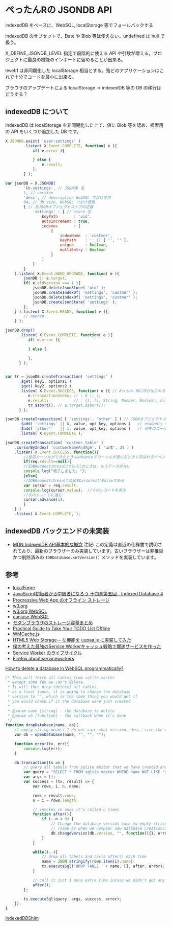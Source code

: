 # ぺったんRの JSONDB API

indexedDB をベースに、WebSQL, localStorage 等でフォールバックする

indexedDB のサブセットで、Date や Blob 等は使えない。undefined は null で扱う。

X_DEFINE_JSONDB_LEVEL 指定で段階的に使える API や引数が増える。プロジェクトに最良の機能のインポートに留めることが出来る。

level:1 は非同期化した localStorage 相当とする。殆どのアプリケーションはこれで十分でコードを最小に出来る。

ブラウザのアップデートによる localStorage -> indexedDB 等の DB の移行はどうする？

## indexedDB について

indexedDB は localStorage を非同期化した上で、値に Blob 等を認め、検索用の API をいくつか追加した DB です。

~~~js
X.JSONDB.exist( 'user-settings' )
        .listen( X.Event.COMPLETE, function( e ){
            if( e.error ){

            } else {
                e.result;
            };
        } );
~~~

~~~js
var jsonDB = X.JSONDB(
        'kb-settings', // JSONDB 名
        1, // version
        'desc', // description WebSQL でだけ使用
        64, // db size, WebSQL でだけ使用
        { // 各JSONオブジェクトストアの定義
            'settings' : { // store 名
                keyPath       : 'uid',
                autoIncrement : true,
                indexes       : [
                    {
                        indexName  : 'custmer',
                        keyPath    : '' || [ '', '' ],
                        unique     : Boolean,
                        multiEntry : Boolean
                    }
                ]
            }
        }
    ).listen( X.Event.NEED_UPGRADE, function( e ){
        jsonDB || e.target;
        if( e.oldVersion === 1 ){
            jsonDB.deleteJsonStore( 'old' );
            jsonDB.createIndexOf( 'settings', 'custmer' );
            jsonDB.deleteIndexOf( 'settings', 'custmer' );
            jsonDB.createJsonStore( 'settings' );
        };
    } ).listen( X.Event.READY, function( e ){
        // opened.
    } );

jsonDB.drop()
      .listen( X.Event.COMPLETE, function( e ){
          if( e.error ){

          } else {

          };
      } );


var tr = jsonDB.createTransaction( 'settings' )
      .$get( key1, options1 )
      .$get( key2, options2 )
      .listen( X.Event.SUCCESS, function( e ){ // Action 毎に呼び出される. そのアクションに対する SUCCESS かは
          e.transactionIndex; // : 0 || 1;
          e.result;           // : {}, [], String, Number, Boolean, null. key が存在しない場合は result メンバーが居ない、つまり e.result === undefined
          tr.$abort(); // e.target.$abort();
      } );

jsonDB.createTransaction( [ 'settings', 'other' ] ) // JSONオブジェクトストア名、複数ストアを指定できる
      .$add( 'settings' || 0, value, opt_key, options )   // readonly or readwrite は transaction 側で判断する。
      .$add( 'other'    || 1, value, opt_key, options )   // 現在のコールスタック内でだけアクションを追加できる。これ以降に追加の場合はエラーになる -> DEV 版のみ
      .listen( X.Event.COMPLETE );

jsonDB.createTransaction( 'custmer_table' )
    .cursorByIndex( 'custmerNameAndAge', [ '山本', 29 ] )
    .listen( X.Event.SUCCESS, function(){
        //最初カーソルができたときもadvanceでカーソルが進んだときも呼ばれるイベントハンドラ
        if(req.result==null){
        //IDBRequestのresultがnullのときは、もうデータがない
        console.log("終了しました。");
        }else{
        //IDBRequestのresultはIDBCursorWithValueである
        var cursor = req.result;
        console.log(cursor.value);	//そのレコードを表示
        //次のレコードに進む
        cursor.advance(1);
        }
    } )
    .listen( X.Event.COMPLETE, );
~~~

## indexedDB バックエンドの未実装

* [MDN IndexedDB API基本的な概念](https://developer.mozilla.org/ja/docs/Web/API/IndexedDB_API/Basic_Concepts_Behind_IndexedDB#gloss_outofline_key) 注記: この定義は直近の仕様書で説明されており、最新のブラウザーのみ実装しています。古いブラウザーは非推奨かつ削除済みの `IDBDatabase.setVersion()` メソッドを実装しています。

## 参考

* [localForge](https://github.com/localForage/localForage/tree/master/src)
* [JavaScript初級者から中級者になろう 十四章第五回　Indexed Database 4](https://uhyohyo.net/javascript/14_5.html)
* [Progressive Web App のオフライン ストレージ](https://developers.google.com/web/fundamentals/instant-and-offline/web-storage/offline-for-pwa?hl=ja)
* [w3.org](https://www.w3.org/TR/IndexedDB/#dom-idbobjectstore-openkeycursor)
* [w3.org WebSQL](https://www.w3.org/TR/webdatabase/)
* [caniuse WebSQL](https://caniuse.com/?/#search=websql)
* [モダンブラウザのストレージ容量まとめ](https://www.html5rocks.com/ja/tutorials/offline/quota-research/)
* [Practical Guide to Take Your TODO List Offline](https://www.html5rocks.com/en/tutorials/offline/takingappoffline/)
* [WMCache.js](https://github.com/uupaa/WMCache.js/blob/master/lib/WMFileSystemStorage.js)
* [HTML5 Web Storage-- な機能を uupaa.js に実装してみた](https://uupaa.hatenadiary.org/entry/20100104/1262597427)
* [僕の考えた最強のService Workerキャッシュ戦略で爆速サービスを作った](https://qiita.com/tiwu_official/items/47e8a7c3e6f2d57816d7)
* [Service Worker のライフサイクル](https://developers.google.com/web/fundamentals/primers/service-workers/lifecycle?hl=ja)
* [Firefox about:serviceworkers](about:serviceworkers)

[How to delete a database in WebSQL programmatically?](https://stackoverflow.com/questions/7183049/how-to-delete-a-database-in-websql-programmatically)
~~~js
/* This will fetch all tables from sqlite_master
 * except some few we can't delete.
 * It will then drop (delete) all tables.
 * as a final touch, it is going to change the database
 * version to "", which is the same thing you would get if
 * you would check if it the database were just created
 *
 * @param name [string] - the database to delete
 * @param cb [function] - the callback when it's done
 */
function dropDatabase(name, cb){
    // empty string means: I do not care what version, desc, size the db is
    var db = openDatabase(name, "", "", "");

    function error(tx, err){
        console.log(err);
    }

    db.transaction(ts => {
        // query all tabels from sqlite_master that we have created and can modify
        var query = "SELECT * FROM sqlite_master WHERE name NOT LIKE 'sqlite\\_%' escape '\\' AND name NOT LIKE '\\_%' escape '\\'";
        var args = [];
        var success = (tx, result) => {
            var rows, i, n, name;

            rows = result.rows;
            n = i = rows.length;

            // invokes cb once it’s called n times
            function after(){
                if (--n < 0) {
                    // Change the database version back to empty string
                    // (same as when we compear new database creations)
                    db.changeVersion(db.version, "", function(){}, error, cb);
                }
            }

            while(i--){
                // drop all tabels and calls after() each time
                name = JSON.stringify(rows.item(i).name);
                tx.executeSql('DROP TABLE ' + name, [], after, error);
            }

            // call it just 1 more extra time incase we didn't get any tabels
            after();
        };

        ts.executeSql(query, args, success, error);
    });
}
~~~

[IndexedDBShim](https://github.com/axemclion/IndexedDBShim/blob/master/src/IDBFactory.js)
